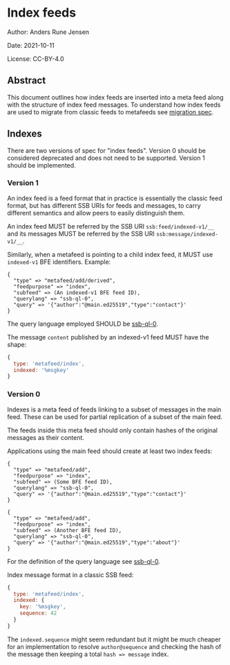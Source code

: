 # Index feeds

Author: Anders Rune Jensen

Date: 2021-10-11

License: CC-BY-4.0

## Abstract

This document outlines how index feeds are inserted into a meta feed
along with the structure of index feed messages. To understand how
index feeds are used to migrate from classic feeds to metafeeds see
[migration spec].

## Indexes

There are two versions of spec for "index feeds". Version 0 should be
considered deprecated and does not need to be supported. Version 1
should be implemented.

### Version 1

An index feed is a feed format that in practice is essentially the classic
feed format, but has different SSB URIs for feeds and messages, to carry
different semantics and allow peers to easily distinguish them.

An index feed MUST be referred by the SSB URI `ssb:feed/indexed-v1/__` and
its messages MUST be referred by the SSB URI `ssb:message/indexed-v1/__`.

Similarly, when a metafeed is pointing to a child index feed, it MUST use
`indexed-v1` BFE identifiers. Example:

```
{
  "type" => "metafeed/add/derived",
  "feedpurpose" => "index",
  "subfeed" => (An indexed-v1 BFE feed ID),
  "querylang" => "ssb-ql-0",
  "query" => '{"author":"@main.ed25519","type":"contact"}'
}
```

The query language employed SHOULD be [ssb-ql-0].

The message `content` published by an indexed-v1 feed MUST have the shape:

```js
{
  type: 'metafeed/index',
  indexed: '%msgkey'
}
```

### Version 0

Indexes is a meta feed of feeds linking to a subset of messages in the
main feed. These can be used for partial replication of a subset of
the main feed.

The feeds inside this meta feed should only contain hashes of the
original messages as their content.

Applications using the main feed should create at least two index
feeds:

```
{
  "type" => "metafeed/add",
  "feedpurpose" => "index",
  "subfeed" => (Some BFE feed ID),
  "querylang" => "ssb-ql-0",
  "query" => '{"author":"@main.ed25519","type":"contact"}'
}

{
  "type" => "metafeed/add",
  "feedpurpose" => "index",
  "subfeed" => (Another BFE feed ID),
  "querylang" => "ssb-ql-0",
  "query" => '{"author":"@main.ed25519","type":"about"}'
}
```

For the definition of the query language see [ssb-ql-0].

Index message format in a classic SSB feed:

```js
{
  type: 'metafeed/index',
  indexed: {
    key: '%msgkey',
    sequence: 42
  }
}
```

The `indexed.sequence` might seem redundant but it might be much cheaper
for an implementation to resolve `author@sequence` and checking the hash
of the message then keeping a total `hash => message` index.

[ssb-ql-0]: https://github.com/ssb-ngi-pointer/ssb-subset-replication-spec#ssb-ql-0
[migration spec]: https://github.com/ssbc/ssb-meta-feeds-migration
